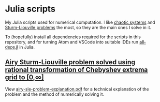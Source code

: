 # Julia scripts

My Julia scripts used for numerical computation. I like [chaotic systems][1] and [Sturm-Liouville problems][2] the most, so they are the main ones I solve in it.

To (hopefully) install all dependencies required for the scripts in this repository, and for turning Atom and VSCode into suitable IDEs run [all-deps.jl](all-deps.jl) in Julia.

## [Airy Sturm-Liouville problem solved using rational transformation of Chebyshev extrema grid to [0,∞]][3]

View [airy-sle-problem-explanation.pdf][4] for a technical explanation of the problem and the method of numerically solving it.

[1]: https://en.wikipedia.org/wiki/Chaos_theory
[2]: https://en.wikipedia.org/wiki/Sturm%E2%80%93Liouville_theory
[3]: SLE/airy-rat.jl
[4]: SLE/airy-sle-problem-explanation.pdf
